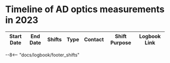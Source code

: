 # Timeline of AD optics measurements in 2023

|    Start Date    | End Date | Shifts | Type | Contact  |           Shift Purpose           |                   Logbook Link                    |
|:----------------:|:--------:|:------:|:----:|:--------:|:---------------------------------:|:-------------------------------------------------:|
<!--                                                                       Logbook Links: [LINK_NAME](logbook://date, logbook_id, event_id) -->

--8<-- "docs/logbook/footer_shifts"